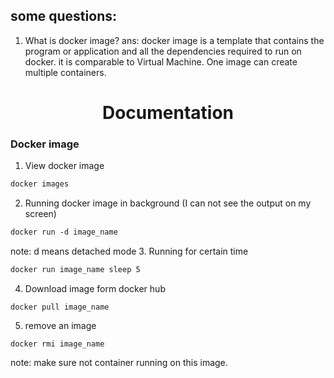 ## some questions: 
1. What is docker image?
ans: docker image is a template that contains the program or application and all the dependencies required to run on docker. it is comparable to  Virtual Machine. One image can create multiple containers.

<h1 align="center"> Documentation </h1>

### Docker image
1. View docker image
``` dockerfile
docker images
```
2. Running docker image in background (I can not see the output on my screen)
```dockerfile
docker run -d image_name
```
note: d means detached mode
3.  Running for certain time

```dockerfile
docker run image_name sleep 5
```
4. Download image form docker hub

```
docker pull image_name
```
5. remove an image
```
docker rmi image_name
```
note: make sure not container running on this image.




